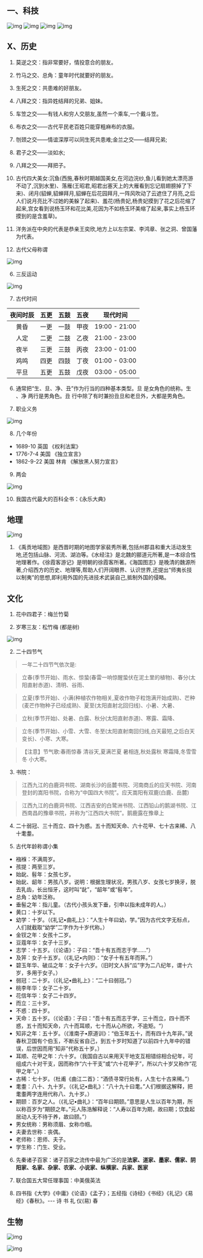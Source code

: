 ## 一、科技
![img](img/Xnip2019-05-30_11-54-38.jpg)
![img](img/Xnip2019-05-30_11-58-20.jpg)
![img](img/Xnip2019-05-30_12-00-24.jpg)
![img](img/Xnip2019-05-30_12-01-39.jpg)

## X、历史
1. 莫逆之交：指非常要好，情投意合的朋友。
2. 竹马之交、总角：童年时代就要好的朋友。
3. 生死之交：共患难的好朋友。
4. 八拜之交：指异姓结拜的兄弟、姐妹。
5. 车笠之交——有钱人和穷人交朋友,虽然一个乘车,一个戴斗笠。
6. 布衣之交——古代平民老百姓只能穿粗麻布的衣服。
7. 刎颈之交——情谊深厚可以同生死共患难;金兰之交——结拜兄弟;
8. 君子之交——淡如水;
9. 八拜之交——拜把子。

10. 古代四大美女:沉鱼(西施,春秋时期越国美女,在河边浣纱,鱼儿看到她太漂亮游不动了,沉到水里)、落雁(王昭君,昭君出塞天上的大雁看到忘记扇翅膀掉了下来)、闭月(貂蝉,貂蝉拜月,貂蝉在后花园拜月,一阵风吹动了云遮住了月亮,之后人们说月亮比不过她的美躲了起来)、羞花(杨贵妃,杨贵妃摸到了花之后花缩了起来,宫女看到说杨玉环和花比美,花因为不如杨玉环美缩了起来,事实上杨玉环摸到的是含羞草)。
 
 10. 洋务派在中央的代表是恭亲王奕欣,地方上以左宗棠、李鸿章、张之洞、曾国藩为代表。


11. 古代父母称谓

![img](img/20190602162536.png)

6. 三反运动

![img](img/Xnip2019-06-08_23-05-20.jpg)

7. 古代时间

| 夜间时辰 | 五更  | 五鼓  | 五夜  |   现代时间    |
| :------: | :---: | :---: | :---: | :-----------: |
|   黄昏   | 一更  | 一鼓  | 甲夜  | 19:00 - 21:00 |
|   人定   | 二更  | 二鼓  | 乙夜  | 21:00 - 23:00 |
|   夜半   | 三更  | 三鼓  | 丙夜  | 23:00 - 01:00 |
|   鸡鸣   | 四更  | 四鼓  | 丁夜  | 01:00 - 03:00 |
|   平旦   | 五更  | 五鼓  | 戊夜  | 03:00 - 05:00 |

6. 通常把“生、旦、净、丑”作为行当的四种基本类型。旦 是女角色的统称。生 、净 两行是男角色。丑 行中除了有时兼扮丑旦和老旦外，大都是男角色。

7. 职业义务

![img](img/20190602152950.png)

8. 几个年份 
- 1689-10 英国 《权利法案》
- 1776-7-4 美国 《独立宣言》
- 1862-9-22 美国 林肯 《解放黑人努力宣言》

9. 两会

![img](img/20190602161710.png)

10. 我国古代最大的百科全书：《永乐大典》

## 地理

![img](img/20190602223531.png)

1. 《禹贡地域图》是西晋时期的地图学家裴秀所著,包括州郡县和重大活动发生地,还包括山脉、河流、湖泊等。《水经注》是北魏的郦道元所著,是一本综合性地理著作。《徐霞客游记》是明朝的徐霞客所著。《海国图志》是晚清的魏源所著,介绍西方的历史、地理等,帮助人们开阔眼界、认识世界,还提出“师夷长技以制夷”的思想,即利用外国的先进技术武装自己,抵制外国的侵略。


## 文化
1. 花中四君子：梅兰竹菊

2. 岁寒三友：松竹梅 (都是树)

![img](img/Xnip2019-06-08_23-08-59.jpg)


2. 二十四节气

> 一年二十四节气依次是:

> 立春(季节开始)、雨水、惊蛰(春雷一响惊醒蛰伏在泥土里的植物)、春分(太阳直射赤道)、清明、谷雨、

> 立夏(季节开始)、小满(种植农作物相关,夏收作物子粒饱满开始成熟)、芒种(麦芒作物种子已经成熟)、夏至(太阳直射北回归线)、小暑、大暑、

> 立秋(季节开始)、处暑、白露、秋分(太阳直射赤道)、寒露、霜降、

> 立冬(季节开始)、小雪、大雪、冬至(太阳直射南回归线,白天最短,之后白天变长)、小寒、大寒。

> 【注意】节气歌:春雨惊春 清谷天,夏满芒夏 暑相连,秋处露秋 寒霜降,冬雪雪冬 小大寒。

3. 书院：

> 江西九江的白鹿洞书院、湖南长沙的岳麓书院、河南商丘的应天书院、河南登封的嵩阳书院，合称为“中国四大书院”。应天嵩阳有双鹿(白鹿、岳麓)

> 江西九江的白鹿洞书院、江西吉安的白鹭洲书院、江西铅山的鹅湖书院、江西南昌的豫章书院，并称为“江西四大书院”。鹅鹿露在豫章上

4. 二十弱冠、三十而立、四十为惑。五十而知天命、六十花甲、七十古来稀、八十耄耋。

5. 古代年龄称谓小集

- 襁褓：不满周岁。
- 孩提：两至三岁。
- 始龀、髫年：女孩七岁。
- 始龀、龆年：男孩八岁。说明：根据生理状况，男孩八岁、女孩七岁换牙，脱去乳齿，长出恒牙，这时叫“龀”，“龆年”或“髫年”。
- 总角：幼年泛称。
- 垂髻之年：指儿童。（古代小孩头发下垂，引申以指未成年的人。）
- 黄口：十岁以下。
- 幼学：十岁。（《礼记•曲礼上》：“人生十年曰幼，学。”因为古代文字无标点，人们就截取“幼学”二字作为十岁代称。）
- 金钗之年：女孩十二岁。
- 豆蔻年华：女子十三岁。
- 志学：十五岁。（《论语》：子曰：“吾十有五而志于学……”）
- 及笄：女子十五岁。（《礼记•内则》：“女子十有五年而笄。”）
- 碧玉年华、破瓜之年：女子十六岁。（旧时文人拆“瓜”字为二八纪年，谓十六岁，多用于女子。）
- 弱冠：二十岁。（《礼记•曲礼上》：“二十曰弱冠。”）
- 桃李年华：女子二十岁。
- 花信年华：女子二十四岁。
- 而立：三十岁。
- 不惑：四十岁。
- 天命：五十岁。（《论语》：子曰：“吾十有五而志于学，三十而立，四十而不惑，五十而知天命，六十而耳顺，七十而从心所欲，不逾矩。“）
- 知非之年：五十岁。（《淮南子•原道训》：“伯玉年五十，而有四十九年非。”说春秋卫国有个伯玉，不断反省自己，到五十岁时知道了以前四十九年中的错误，后世因而用“知非”代称五十岁。）
- 耳顺、花甲之年：六十岁。（我国自古以来用天干地支互相错综相合纪年，可组成六十对干支，因而称作“六十干支”或“六十花甲子”，所以六十岁又称作“花甲之年”。）
- 古稀：七十岁。（杜甫《曲江二首》：“酒债寻常行处有，人生七十古来稀。”）
- 耄耋：八十、九十岁。（《礼记•曲礼》：“八十九十曰耄。”人们根据这解释，把耄耋两字连用代称八、九十岁。）
- 期颐：百岁之人。（《礼记•曲礼》：“百年曰期颐。”意思是人生以百年为期，所以称百岁为“期颐之年。”元人陈浩解释说：“人寿以百年为期，故曰期；饮食起居动人无不待于养，故曰颐。”）
- 男女统称：男称须眉、女称巾帼。
- 夫妻去世称：丧偶。
- 老师称：恩师、夫子。
- 学生称：门生、受业。

6. 先秦诸子百家：诸子百家之流传中最为广泛的是**法家、道家、墨家、儒家、阴阳家、名家、杂家、农家、小说家、纵横家、兵家、医家**

7. 联合国五大常任理事国：中美俄英法

8. 四书指《大学》《中庸》《论语》《孟子》；五经指《诗经》《书经》《礼记》《易经》《春秋》。--- 诗 书 礼 仪(易) 春

## 生物

![img](img/Xnip2019-06-05_10-38-21.jpg)

![img](img/Xnip2019-06-06_21-41-36.jpg)
